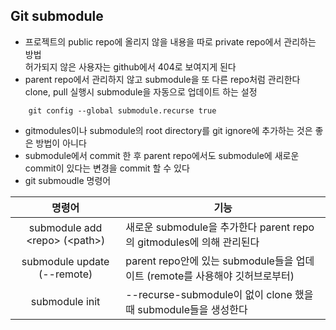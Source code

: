 ## Git submodule
- 프로젝트의 public repo에 올리지 않을 내용을 따로 private repo에서 관리하는 방법   
  허가되지 않은 사용자는 github에서 404로 보여지게 된다   
- parent repo에서 관리하지 않고 submodule을 또 다른 repo처럼 관리한다   
  clone, pull 실행시 submodule을 자동으로 업데이트 하는 설정   
```shell
	git config --global submodule.recurse true
```
- gitmodules이나 submodule의 root directory를 git ignore에 추가하는 것은 좋은 방법이 아니다   
- submodule에서 commit 한 후 parent repo에서도 submodule에 새로운 commit이 있다는 변경을 commit 할 수 있다   
- git submoudle 명령어   

|                  명령어                  | 기능                                                      |
| :-----------------------------------: | ------------------------------------------------------- |
| submodule add \<repo\> (\<path\>) | 새로운 submodule을 추가한다 parent repo의 gitmodules에 의해 관리된다    |
|      submodule update (--remote)      | parent repo안에 있는 submodule들을 업데이트 (remote를 사용해야 깃허브로부터) |
|            submodule init             | --recurse-submodule이 없이 clone 했을 때 submodule들을 생성한다     |
